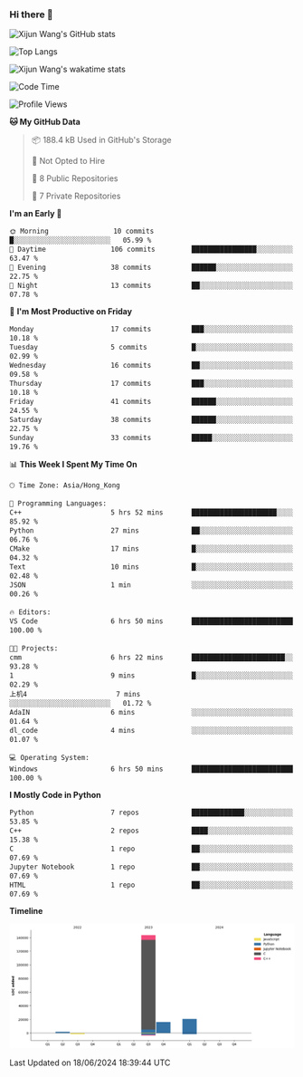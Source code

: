 ### Hi there 👋

![Xijun Wang's GitHub stats](https://github-readme-stats.vercel.app/api?username=kopper-xdu&show_icons=true&bg_color=00000000)

![Top Langs](https://github-readme-stats.vercel.app/api/top-langs/?username=kopper-xdu&size_weight=0.5&count_weight=0.5&exclude_repo=homepage,kopper-xdu.github.io&layout=compact)


![Xijun Wang's wakatime stats](https://github-readme-stats.vercel.app/api/wakatime?username=kopper)

<!--START_SECTION:waka-->
![Code Time](http://img.shields.io/badge/Code%20Time-226%20hrs%2046%20mins-blue)

![Profile Views](http://img.shields.io/badge/Profile%20Views-0-blue)

**🐱 My GitHub Data** 

> 📦 188.4 kB Used in GitHub's Storage 
 > 
> 🚫 Not Opted to Hire
 > 
> 📜 8 Public Repositories 
 > 
> 🔑 7 Private Repositories 
 > 
**I'm an Early 🐤** 

```text
🌞 Morning                10 commits          █░░░░░░░░░░░░░░░░░░░░░░░░   05.99 % 
🌆 Daytime                106 commits         ████████████████░░░░░░░░░   63.47 % 
🌃 Evening                38 commits          ██████░░░░░░░░░░░░░░░░░░░   22.75 % 
🌙 Night                  13 commits          ██░░░░░░░░░░░░░░░░░░░░░░░   07.78 % 
```
📅 **I'm Most Productive on Friday** 

```text
Monday                   17 commits          ███░░░░░░░░░░░░░░░░░░░░░░   10.18 % 
Tuesday                  5 commits           █░░░░░░░░░░░░░░░░░░░░░░░░   02.99 % 
Wednesday                16 commits          ██░░░░░░░░░░░░░░░░░░░░░░░   09.58 % 
Thursday                 17 commits          ███░░░░░░░░░░░░░░░░░░░░░░   10.18 % 
Friday                   41 commits          ██████░░░░░░░░░░░░░░░░░░░   24.55 % 
Saturday                 38 commits          ██████░░░░░░░░░░░░░░░░░░░   22.75 % 
Sunday                   33 commits          █████░░░░░░░░░░░░░░░░░░░░   19.76 % 
```


📊 **This Week I Spent My Time On** 

```text
🕑︎ Time Zone: Asia/Hong_Kong

💬 Programming Languages: 
C++                      5 hrs 52 mins       █████████████████████░░░░   85.92 % 
Python                   27 mins             ██░░░░░░░░░░░░░░░░░░░░░░░   06.76 % 
CMake                    17 mins             █░░░░░░░░░░░░░░░░░░░░░░░░   04.32 % 
Text                     10 mins             █░░░░░░░░░░░░░░░░░░░░░░░░   02.48 % 
JSON                     1 min               ░░░░░░░░░░░░░░░░░░░░░░░░░   00.26 % 

🔥 Editors: 
VS Code                  6 hrs 50 mins       █████████████████████████   100.00 % 

🐱‍💻 Projects: 
cmm                      6 hrs 22 mins       ███████████████████████░░   93.28 % 
1                        9 mins              █░░░░░░░░░░░░░░░░░░░░░░░░   02.29 % 
上机4                      7 mins              ░░░░░░░░░░░░░░░░░░░░░░░░░   01.72 % 
AdaIN                    6 mins              ░░░░░░░░░░░░░░░░░░░░░░░░░   01.64 % 
dl_code                  4 mins              ░░░░░░░░░░░░░░░░░░░░░░░░░   01.07 % 

💻 Operating System: 
Windows                  6 hrs 50 mins       █████████████████████████   100.00 % 
```

**I Mostly Code in Python** 

```text
Python                   7 repos             █████████████░░░░░░░░░░░░   53.85 % 
C++                      2 repos             ████░░░░░░░░░░░░░░░░░░░░░   15.38 % 
C                        1 repo              ██░░░░░░░░░░░░░░░░░░░░░░░   07.69 % 
Jupyter Notebook         1 repo              ██░░░░░░░░░░░░░░░░░░░░░░░   07.69 % 
HTML                     1 repo              ██░░░░░░░░░░░░░░░░░░░░░░░   07.69 % 
```



**Timeline**

![Lines of Code chart](https://raw.githubusercontent.com/kopper-xdu/kopper-xdu/main/assets/bar_graph.png)


 Last Updated on 18/06/2024 18:39:44 UTC
<!--END_SECTION:waka-->

<!--
**kopper-xdu/kopper-xdu** is a ✨ _special_ ✨ repository because its `README.md` (this file) appears on your GitHub profile.

Here are some ideas to get you started:

- 🔭 I’m currently working on ...
- 🌱 I’m currently learning ...
- 👯 I’m looking to collaborate on ...
- 🤔 I’m looking for help with ...
- 💬 Ask me about ...
- 📫 How to reach me: ...
- 😄 Pronouns: ...
- ⚡ Fun fact: ...
-->
